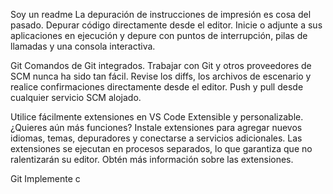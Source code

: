 Soy un readme
La depuración de instrucciones de impresión es cosa del pasado.
Depurar código directamente desde el editor. Inicie o adjunte a sus aplicaciones en ejecución y depure con puntos de interrupción, pilas de llamadas y una consola interactiva.

Git
Comandos de Git integrados.
Trabajar con Git y otros proveedores de SCM nunca ha sido tan fácil. Revise los diffs, los archivos de escenario y realice confirmaciones directamente desde el editor. Push y pull desde cualquier servicio SCM alojado.

Utilice fácilmente extensiones en VS Code
Extensible y personalizable.
¿Quieres aún más funciones? Instale extensiones para agregar nuevos idiomas, temas, depuradores y conectarse a servicios adicionales. Las extensiones se ejecutan en procesos separados, lo que garantiza que no ralentizarán su editor. Obtén más información sobre las extensiones.

Git
Implemente c
